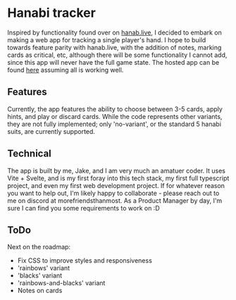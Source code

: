 # Hanabi tracker

Inspired by functionality found over on [hanab.live](https://hanab.live), I decided to embark on making a web app for tracking a single player's hand. I hope to build towards feature parity with hanab.live, with the addition of notes, marking cards as critical, etc, although there will be some functionality I cannot add, since this app will never have the full game state. The hosted app can be found [here](https://jparkhouse.github.io/hanabi-tracker/) assuming all is working well.

## Features

Currently, the app features the ability to choose between 3-5 cards, apply hints, and play or discard cards. While the code represents other variants, they are not fully implemented; only 'no-variant', or the standard 5 hanabi suits, are currently supported.

## Technical

The app is built by me, Jake, and I am very much an amatuer coder. It uses Vite + Svelte, and is my first foray into this tech stack, my first full typescript project, and even my first web development project. If for whatever reason you want to help out, I'm likely happy to collaborate - please reach out to me on discord at morefriendsthanmost. As a Product Manager by day, I'm sure I can find you some requirements to work on :D

## ToDo

Next on the roadmap:
- Fix CSS to improve styles and responsiveness
- 'rainbows' variant
- 'blacks' variant
- 'rainbows-and-blacks' variant
- Notes on cards
